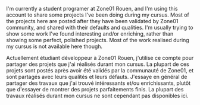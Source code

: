 I'm currently a student programer at Zone01 Rouen, and I'm using this account to share some projects I've been doing during my cursus. Most of the projects here are posted after they have been validated by Zone01 community, and shared with their defaults and qualities. I'm usually trying to show some work I've found interesting and/or enriching, rather than showing some perfect, polished projects. Most of the work realised during my cursus is not available here though.

Actuellement étudiant développeur à Zone01 Rouen, j'utilise ce compte pour partager des projets que j'ai réalisés durant mon cursus. La plupart de ces projets sont postés après avoir été validés par la communauté de Zone01, et sont partagés avec leurs qualités et leurs défauts. J'essaye en général de partager des travaux que j'ai trouvé intéressants et/ou enrichissants, plutôt que d'essayer de montrer des projets parfaitements finis. La plupart des travaux réalisés durant mon cursus ne sont cependant pas disponibles ici.
